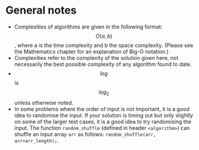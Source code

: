 

# General notes
- Complexities of algorithms are given in the following format: $$O(a,b)$$, where a is the time complexity and b the space complexity. (Please see the Mathematics chapter for an explanation of Big-O notation.)
- Complexities refer to the complexity of the solution given here, not necessarily the best possible complexity of any algorithm found to date.
- $$log$$ is $$log_2$$ unless otherwise noted.
- In some problems where the order of input is not important, it is a good idea to randomise the input. If your solution is timing out but only slightly on some of the larger test cases, it is a good idea to try randomising the input. The function `random_shuffle` (defined in header `<algorithm>`) can shuffle an input array `arr` as follows: `random_shuffle(arr, arr+arr_length);`.